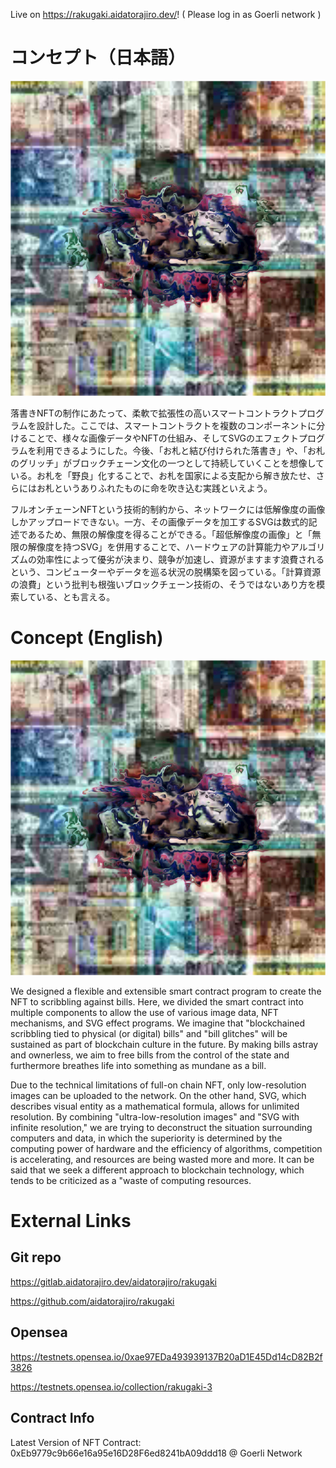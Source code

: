 Live on <https://rakugaki.aidatorajiro.dev/>! ( Please log in as Goerli network )

# コンセプト（日本語）

![落書きNFTの一例。様々な国の紙幣に落書きをしたデジタルアートが、NFTとしてイーサリアムのGoerliネットワークにアップロードされている。](./gensvg.svg)

落書きNFTの制作にあたって、柔軟で拡張性の高いスマートコントラクトプログラムを設計した。ここでは、スマートコントラクトを複数のコンポーネントに分けることで、様々な画像データやNFTの仕組み、そしてSVGのエフェクトプログラムを利用できるようにした。今後、「お札と結び付けられた落書き」や、「お札のグリッチ」がブロックチェーン文化の一つとして持続していくことを想像している。お札を「野良」化することで、お札を国家による支配から解き放たせ、さらにはお札というありふれたものに命を吹き込む実践といえよう。

フルオンチェーンNFTという技術的制約から、ネットワークには低解像度の画像しかアップロードできない。一方、その画像データを加工するSVGは数式的記述であるため、無限の解像度を得ることができる。「超低解像度の画像」と「無限の解像度を持つSVG」を併用することで、ハードウェアの計算能力やアルゴリズムの効率性によって優劣が決まり、競争が加速し、資源がますます浪費されるという、コンピューターやデータを巡る状況の脱構築を図っている。「計算資源の浪費」という批判も根強いブロックチェーン技術の、そうではないあり方を模索している、とも言える。

# Concept (English)

![Example of digital scribbling against various kind of bills, uploaded into Ethereum Goerli Network as an NFT.](./gensvg.svg)

We designed a flexible and extensible smart contract program to create the NFT to scribbling against bills. Here, we divided the smart contract into multiple components to allow the use of various image data, NFT mechanisms, and SVG effect programs. We imagine that "blockchained scribbling tied to physical (or digital) bills" and "bill glitches" will be sustained as part of blockchain culture in the future. By making bills astray and ownerless, we aim to free bills from the control of the state and furthermore breathes life into something as mundane as a bill.

Due to the technical limitations of full-on chain NFT, only low-resolution images can be uploaded to the network. On the other hand, SVG, which describes visual entity as a mathematical formula, allows for unlimited resolution. By combining "ultra-low-resolution images" and "SVG with infinite resolution," we are trying to deconstruct the situation surrounding computers and data, in which the superiority is determined by the computing power of hardware and the efficiency of algorithms, competition is accelerating, and resources are being wasted more and more. It can be said that we seek a different approach to blockchain technology, which tends to be criticized as a "waste of computing resources.

# External Links

## Git repo

https://gitlab.aidatorajiro.dev/aidatorajiro/rakugaki

https://github.com/aidatorajiro/rakugaki


## Opensea

https://testnets.opensea.io/0xae97EDa493939137B20aD1E45Dd14cD82B2f3826

https://testnets.opensea.io/collection/rakugaki-3

## Contract Info

Latest Version of NFT Contract: 0xEb9779c9b66e16a95e16D28F6ed8241bA09ddd18
@ Goerli Network

